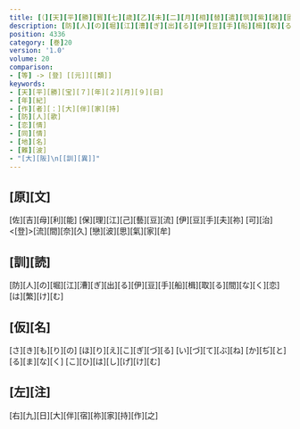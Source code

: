 ```yaml
---
title: [（][天][平][勝][寳][七][歳][乙][未][二][月][相][替][遣][筑][紫][諸][國][防][人][等][歌][）]
description: [防][人][の][堀][江][漕][ぎ][出][る][伊][豆][手][船][楫][取][る][間][な][く][恋][は][繁][け][む]
position: 4336
category: [巻]20
version: '1.0'
volume: 20
comparison:
- [等] -> [登] [[元]][[類]]
keywords:
- [天][平][勝][宝][７][年][２][月][９][日]
- [年][紀]
- [作][者][：][大][伴][家][持]
- [防][人][歌]
- [恋][情]
- [同][情]
- [地][名]
- [難][波]
- "[大][阪]\n[[訓][異]]"
---
```


## [原][文]

[佐][吉][母][利][能] [保][理][江][己][藝][豆][流] [伊][豆][手][夫][祢] [可][治]<[登]>[流][間][奈][久] [戀][波][思][氣][家][牟]

## [訓][読]

[防][人][の][堀][江][漕][ぎ][出][る][伊][豆][手][船][楫][取][る][間][な][く][恋][は][繁][け][む]

## [仮][名]

[さ][き][も][り][の] [ほ][り][え][こ][ぎ][づ][る] [い][づ][て][ぶ][ね] [か][ぢ][と][る][ま][な][く] [こ][ひ][は][し][げ][け][む]

## [左][注]

[右][九][日][大][伴][宿][祢][家][持][作][之]
